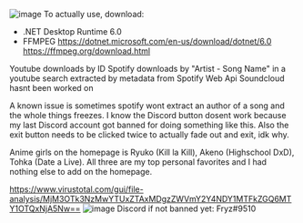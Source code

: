 ![image](https://i.imgur.com/g2HWdGY.png)
To actually use, download:
- .NET Desktop Runtime 6.0
- FFMPEG
https://dotnet.microsoft.com/en-us/download/dotnet/6.0
https://ffmpeg.org/download.html

Youtube downloads by ID
Spotify downloads by "Artist - Song Name" in a youtube search extracted by metadata from Spotify Web Api
Soundcloud hasnt been worked on

A known issue is sometimes spotify wont extract an author of a song and the whole things freezes.
I know the Discord button dosent work because my last Discord account got banned for doing something like this.
Also the exit button needs to be clicked twice to actually fade out and exit, idk why.

Anime girls on the homepage is Ryuko (Kill la Kill), Akeno (Highschool DxD), Tohka (Date a Live).
All three are my top personal favorites and I had nothing else to add on the homepage.

https://www.virustotal.com/gui/file-analysis/MjM3OTk3NzMwYTUxZTAxMDgzZWVmY2Y4NDY1MTFkZGQ6MTY1OTQxNjA5Nw==
![image](https://i.imgur.com/bKX8S0E.png)
Discord if not banned yet: Fryz#9510
